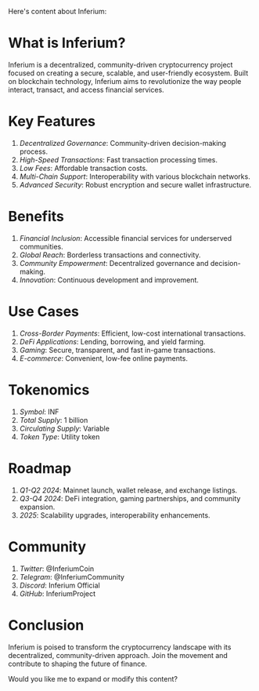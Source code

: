 Here's content about Inferium:

# What is Inferium?
Inferium is a decentralized, community-driven cryptocurrency project focused on creating a secure, scalable, and user-friendly ecosystem. Built on blockchain technology, Inferium aims to revolutionize the way people interact, transact, and access financial services.

# Key Features
1. *Decentralized Governance*: Community-driven decision-making process.
2. *High-Speed Transactions*: Fast transaction processing times.
3. *Low Fees*: Affordable transaction costs.
4. *Multi-Chain Support*: Interoperability with various blockchain networks.
5. *Advanced Security*: Robust encryption and secure wallet infrastructure.

# Benefits
1. *Financial Inclusion*: Accessible financial services for underserved communities.
2. *Global Reach*: Borderless transactions and connectivity.
3. *Community Empowerment*: Decentralized governance and decision-making.
4. *Innovation*: Continuous development and improvement.

# Use Cases
1. *Cross-Border Payments*: Efficient, low-cost international transactions.
2. *DeFi Applications*: Lending, borrowing, and yield farming.
3. *Gaming*: Secure, transparent, and fast in-game transactions.
4. *E-commerce*: Convenient, low-fee online payments.

# Tokenomics
1. *Symbol*: INF
2. *Total Supply*: 1 billion
3. *Circulating Supply*: Variable
4. *Token Type*: Utility token

# Roadmap
1. *Q1-Q2 2024*: Mainnet launch, wallet release, and exchange listings.
2. *Q3-Q4 2024*: DeFi integration, gaming partnerships, and community expansion.
3. *2025*: Scalability upgrades, interoperability enhancements.

# Community
1. *Twitter*: @InferiumCoin
2. *Telegram*: @InferiumCommunity
3. *Discord*: Inferium Official
4. *GitHub*: InferiumProject

# Conclusion
Inferium is poised to transform the cryptocurrency landscape with its decentralized, community-driven approach. Join the movement and contribute to shaping the future of finance.

Would you like me to expand or modify this content?
